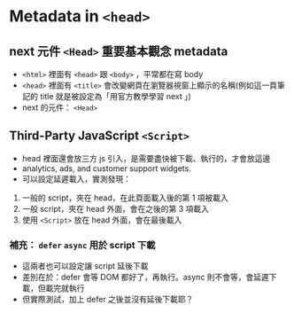 # Metadata in `<head>`

## next 元件 `<Head>` 重要基本觀念 metadata

- `<html>` 裡面有 `<head>` 跟 `<body>` ，平常都在寫 body
- `<head>` 裡面有 `<title>` 會改變網頁在瀏覽器視窗上顯示的名稱(例如這一頁筆記的 title 就是被設定為「用官方教學學習 next 」)
- next 的元件： `<Head>`

## Third-Party JavaScript `<Script>`

- head 裡面還會放三方 js 引入，是需要盡快被下載、執行的，才會放這邊
- analytics, ads, and customer support widgets.
- 可以設定延遲載入，實測發現：

1. 一般的 script，夾在 head，在此頁面載入後的第 1 項被載入
2. 一般 script，夾在 head 外面，會在之後的第 3 項載入
3. 使用 `<Script>` 放在 head 外面，會在最後載入

### 補充： `defer` `async` 用於 script 下載

- 這兩者也可以設定讓 script 延後下載
- 差別在於：defer 會等 DOM 都好了，再執行。async 則不會等，會延遲下載，但載完就執行
- 但實際測試，加上 defer 之後並沒有延後下載耶？
